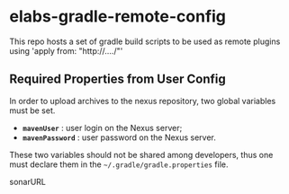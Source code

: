
# elabs-gradle-remote-config
This repo hosts a set of gradle build scripts to be used as remote plugins using 'apply from: "http://..../"'

## Required Properties from User Config

In order to upload archives to the nexus repository, two global variables must be set. 
  * **```mavenUser```** : user login on the Nexus server;
  * **```mavenPassword```** : user password on the Nexus server.

These two variables should not be shared among developers, thus one must declare them in the ```~/.gradle/gradle.properties``` file.

sonarURL
